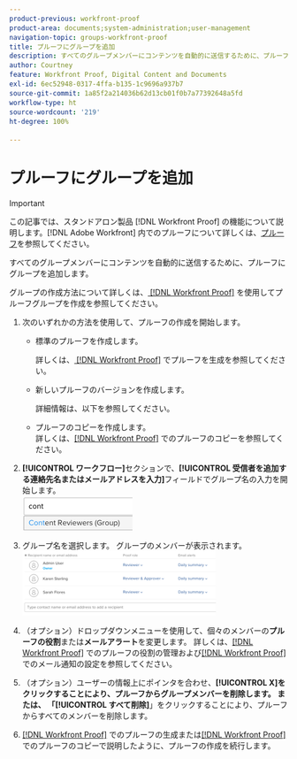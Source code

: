 ```yaml
---
product-previous: workfront-proof
product-area: documents;system-administration;user-management
navigation-topic: groups-workfront-proof
title: プルーフにグループを追加
description: すべてのグループメンバーにコンテンツを自動的に送信するために、プルーフにグループを追加します。
author: Courtney
feature: Workfront Proof, Digital Content and Documents
exl-id: 6ec52948-0317-4ffa-b135-1c9696a937b7
source-git-commit: 1a85f2a214036b62d13cb01f0b7a77392648a5fd
workflow-type: ht
source-wordcount: '219'
ht-degree: 100%

---
```


# プルーフにグループを追加

>[!IMPORTANT]
>
>この記事では、スタンドアロン製品 [!DNL Workfront Proof] の機能について説明します。[!DNL Adobe Workfront] 内でのプルーフについて詳しくは、[プルーフ](../../../review-and-approve-work/proofing/proofing.md)を参照してください。

すべてのグループメンバーにコンテンツを自動的に送信するために、プルーフにグループを追加します。

グループの作成方法について詳しくは、[ [!DNL Workfront Proof]](../../../workfront-proof/wp-mnguserscontacts/groups/create-proofing-groups.md) を使用してプルーフグループを作成を参照してください。

1. 次のいずれかの方法を使用して、プルーフの作成を開始します。

   * 標準のプルーフを作成します。

     詳しくは、[ [!DNL Workfront Proof]](../../../workfront-proof/wp-work-proofsfiles/create-proofs-and-files/generate-proofs.md) でプルーフを生成を参照してください。

   * 新しいプルーフのバージョンを作成します。

     詳細情報は、以下を参照してください。
   * プルーフのコピーを作成します。<br>詳しくは、<a href="../../../workfront-proof/wp-work-proofsfiles/create-proofs-and-files/copy-proofs.md" class="MCXref xref">[!DNL Workfront Proof]</a> でのプルーフのコピーを参照してください。

1. **[!UICONTROL ワークフロー]**&#x200B;セクションで、**[!UICONTROL 受信者を追加する連絡先名またはメールアドレスを入力]**&#x200B;フィールドでグループ名の入力を開始します。<br><img src="assets/typegroupname.png" alt="Screenshot_2018-04-06_15-05-20.png">
1. グループ名を選択します。
グループのメンバーが表示されます。<br><img src="assets/membersofthegroupdisplay-350x117.png" alt="Screenshot_2018-04-06_15-07-06.png" style="width: 350;height: 117;">
1. （オプション）ドロップダウンメニューを使用して、個々のメンバーの&#x200B;**プルーフの役割**&#x200B;または&#x200B;**メールアラート**を変更します。
詳しくは、<a href="../../../workfront-proof/wp-work-proofsfiles/share-proofs-and-files/manage-proof-roles.md" class="MCXref xref">[!DNL Workfront Proof]</a> でのプルーフの役割の管理および<a href="../../../workfront-proof/wp-emailsntfctns/email-alerts/config-email-notification-settings-wp.md" class="MCXref xref">[!DNL Workfront Proof]</a> でのメール通知の設定を参照してください。
1. （オプション）ユーザーの情報上にポインタを合わせ、**[!UICONTROL X]**をクリックすることにより、プルーフからグループメンバーを削除します。
または、
「**[!UICONTROL すべて削除]**」をクリックすることにより、プルーフからすべてのメンバーを削除します。
1. <a href="../../../workfront-proof/wp-work-proofsfiles/create-proofs-and-files/generate-proofs.md" class="MCXref xref">[!DNL Workfront Proof]</a> でのプルーフの生成または<a href="../../../workfront-proof/wp-work-proofsfiles/create-proofs-and-files/copy-proofs.md" class="MCXref xref">[!DNL Workfront Proof]</a> でのプルーフのコピーで説明したように、プルーフの作成を続行します。
